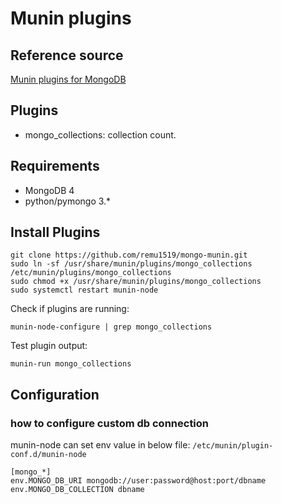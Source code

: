 # Munin plugins

## Reference source
[Munin plugins for MongoDB](https://github.com/comerford/mongo-munin)

## Plugins
- mongo_collections: collection count.

## Requirements
- MongoDB 4
- python/pymongo 3.\*

## Install Plugins
```
git clone https://github.com/remu1519/mongo-munin.git
sudo ln -sf /usr/share/munin/plugins/mongo_collections /etc/munin/plugins/mongo_collections
sudo chmod +x /usr/share/munin/plugins/mongo_collections
sudo systemctl restart munin-node
```

Check if plugins are running:
```
munin-node-configure | grep mongo_collections
```

Test plugin output:
```
munin-run mongo_collections
```

## Configuration

### how to configure custom db connection

munin-node can set env value in below file:
`/etc/munin/plugin-conf.d/munin-node`

```
[mongo_*]
env.MONGO_DB_URI mongodb://user:password@host:port/dbname
env.MONGO_DB_COLLECTION dbname
```
